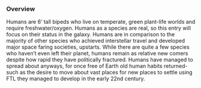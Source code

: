 
### Overview

Humans are 6’ tall bipeds who live on temperate, green plant-life worlds and require freshwater/oxygen.  Humans as a species are real, so this entry will focus on their status in the galaxy.  Humans are in comparison to the majority of other species who achieved interstellar travel and developed major space faring societies, upstarts.  While there are quite a few species who haven’t even left their planet, humans remain as relative new comers despite how rapid they have politically fractured.  Humans have managed to spread about anyways, for once free of Earth old human habits returned- such as the desire to move about vast places for new places to settle using FTL they managed to develop in the early 22nd century.
